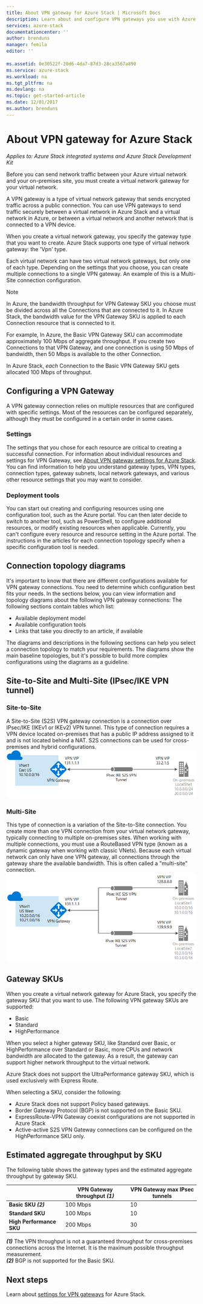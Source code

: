 ```yaml
---
title: About VPN gateway for Azure Stack | Microsoft Docs
description: Learn about and configure VPN gateways you use with Azure Stack.
services: azure-stack
documentationcenter: ''
author: brenduns
manager: femila
editor: ''

ms.assetid: 0e30522f-20d6-4da7-87d3-28ca3567a890
ms.service: azure-stack
ms.workload: na
ms.tgt_pltfrm: na
ms.devlang: na
ms.topic: get-started-article
ms.date: 12/01/2017
ms.author: brenduns
---
```


# About VPN gateway for Azure Stack
*Applies to: Azure Stack integrated systems and Azure Stack Development Kit*


Before you can send network traffic between your Azure virtual network and your on-premises site, you must create a virtual network gateway for your virtual network.

A VPN gateway is a type of virtual network gateway that sends encrypted traffic across a public connection. You can use VPN gateways to send traffic securely between a virtual network in Azure Stack and a virtual network in Azure, or between a virtual network and another network that is connected to a VPN device.

When you create a virtual network gateway, you specify the gateway type that you want to create. Azure Stack supports one type of virtual network gateway: the 'Vpn' type.

Each virtual network can have two virtual network gateways, but only one of each type. Depending on the settings that you choose, you can create multiple connections to a single VPN gateway. An example of this is a Multi-Site connection configuration.

> [!NOTE]
> In Azure, the bandwidth throughput for VPN Gateway SKU you choose must be divided across all the Connections that are connected to it.  In Azure Stack, the bandwidth value for the VPN Gateway SKU is applied to each Connection resource that is connected to it.     
> 
> For example, In Azure, the Basic VPN Gateway SKU can accommodate approximately 100 Mbps of aggregate throughput.  If you create two Connections to that VPN Gateway, and one connection is using 50 Mbps of bandwidth, then 50 Mbps is available to the other Connection.   
> 
> In Azure Stack, *each* Connection to the Basic VPN Gateway SKU gets allocated 100 Mbps of throughput.

## Configuring a VPN Gateway
A VPN gateway connection relies on multiple resources that are configured with specific settings. Most of the resources can be configured separately, although they must be configured in a certain order in some cases.

### Settings
The settings that you chose for each resource are critical to creating a successful connection. For information about individual resources and settings for VPN Gateway, see [About VPN gateway settings for Azure Stack](azure-stack-vpn-gateway-settings.md). You can find information to help you understand gateway types, VPN types, connection types, gateway subnets, local network gateways, and various other resource settings that you may want to consider.

### Deployment tools
You can start out creating and configuring resources using one configuration tool, such as the Azure portal. You can then later decide to switch to another tool, such as PowerShell, to configure additional resources, or modify existing resources when applicable. Currently, you can't configure every resource and resource setting in the Azure portal. The instructions in the articles for each connection topology specify when a specific configuration tool is needed.

## Connection topology diagrams
It's important to know that there are different configurations available for VPN gateway connections. You need to determine which configuration best fits your needs. In the sections below, you can view information and topology diagrams about the following VPN gateway connections: The following sections contain tables which list:

- Available deployment model
- Available configuration tools
- Links that take you directly to an article, if available

The diagrams and descriptions in the following sections can help you select a connection topology to match your requirements. The diagrams show the main baseline topologies, but it's possible to build more complex configurations using the diagrams as a guideline.

## Site-to-Site and Multi-Site (IPsec/IKE VPN tunnel)
### Site-to-Site
A Site-to-Site (S2S) VPN gateway connection is a connection over IPsec/IKE (IKEv1 or IKEv2) VPN tunnel. This type of connection requires a VPN device located on-premises that has a public IP address assigned to it and is not located behind a NAT. S2S connections can be used for cross-premises and hybrid configurations.    
![Site-to-site VPN connection configuration example](media/azure-stack-vpn-gateway-about-vpn-gateways/vpngateway-site-to-site-connection-diagram.png)

### Multi-Site
This type of connection is a variation of the Site-to-Site connection. You create more than one VPN connection from your virtual network gateway, typically connecting to multiple on-premises sites. When working with multiple connections, you must use a RouteBased VPN type (known as a dynamic gateway when working with classic VNets). Because each virtual network can only have one VPN gateway, all connections through the gateway share the available bandwidth. This is often called a "multi-site" connection.   
![Azure VPN Gateway Multi-Site connection example](media/azure-stack-vpn-gateway-about-vpn-gateways/vpngateway-multisite-connection-diagram.png)



## Gateway SKUs
When you create a virtual network gateway for Azure Stack, you specify the gateway SKU that you want to use. The following VPN gateway SKUs are supported:
- Basic
- Standard
- HighPerformance

When you select a higher gateway SKU, like Standard over Basic, or HighPerformance over Standard or Basic, more CPUs and network bandwidth are allocated to the gateway. As a result, the gateway can support higher network throughput to the virtual network.

Azure Stack does not support the UltraPerformance gateway SKU, which is used exclusively with Express Route.

When selecting a SKU, consider the following:
- Azure Stack does not support Policy based gateways.
- Border Gateway Protocol (BGP) is not supported on the Basic SKU.
- ExpressRoute-VPN Gateway coexist configurations are not supported in Azure Stack
- Active-active S2S VPN Gateway connections can be configured on the HighPerformance SKU only.

## Estimated aggregate throughput by SKU
The following table shows the gateway types and the estimated aggregate throughput by gateway SKU.


|                                                          | VPN Gateway throughput <em>(1)</em> | VPN Gateway max IPsec tunnels |
|----------------------------------------------------------|-------------------------------------|-------------------------------|
| <strong>Basic SKU</strong> <strong><em>(2)</em></strong> |              100 Mbps               |              10               |
|              <strong>Standard SKU</strong>               |              100 Mbps               |              10               |
|          <strong>High Performance SKU</strong>           |              200 Mbps               |              30               |

***(1)*** The VPN throughput is not a guaranteed throughput for cross-premises connections across the Internet. It is the maximum possible throughput measurement.  
***(2)*** BGP is not supported for the Basic SKU.

## Next steps
Learn about [settings for VPN gateways](azure-stack-vpn-gateway-settings.md) for Azure Stack.
